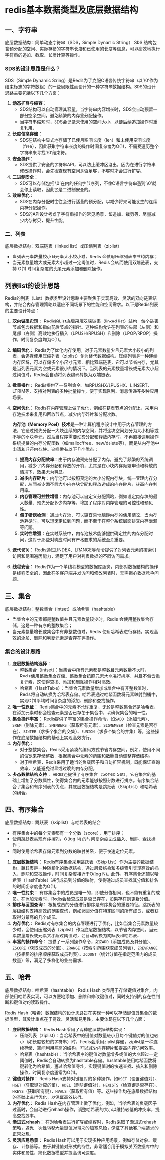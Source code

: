 # redis基本数据类型及底层数据结构

## 一、字符串

底层数据结构：简单动态字符串（SDS，Simple Dynamic String）
SDS 结构包含预分配的空间、实际存储的字符串长度和已使用的长度等信息，可以高效地执行字符串的追加、截取、长度计算等操作。

### SDS的设计思路是什么？

SDS（Simple Dynamic String）是Redis为了克服C语言传统字符串（以’\0’作为结束标志的字符数组）的一些局限性而设计的一种字符串数据结构。SDS的设计思路主要包括以下几个方面：

1. **动态扩容与缩容**：
   - SDS结构可以自动管理其容量，当字符串内容增长时，SDS会自动预留一部分空余空间，避免频繁的内存重分配操作。
   - 当字符串缩短时，SDS会记录未使用的空间大小，以便后续追加操作时重复利用。
2. **长度信息存储**：
   - SDS在结构中显式地存储了已使用空间长度（len）和未使用空间长度（free），因此获取字符串长度的操作时间复杂度为O(1)，不需要遍历整个字符串来寻找’\0’结束符。
3. **安全操作**：
   - SDS提供了安全的字符串API，可以防止缓冲区溢出，因为在进行字符串修改操作时，会先检查现有空间是否足够，不够时才会进行扩容。
4. **二进制安全**：
   - SDS可以存储包括’\0’在内的任何字节序列，不像C语言字符串遇到’\0’就会停止读取，因此它是二进制安全的。
5. **效率优化**：
   - SDS在内存分配时往往会进行适量的预分配，以减少将来可能发生的连续内存分配操作。
   - SDS的API设计考虑了字符串操作的常见场景，如追加、裁剪等，尽量减少内存拷贝，提升性能。

### 二、列表

底层数据结构：双端链表（linked list）或压缩列表（ziplist）

- 当列表元素数量较小且元素大小较小时，Redis 会使用压缩列表来节约内存；
- 当元素数量增大或元素大小超过一定阈值时，Redis 会转而使用双端链表，支持 O(1) 时间复杂度的头尾元素添加和删除操作。

## 列表list的设计思路

Redis的列表（List）数据类型设计思路主要聚焦于实现高效、灵活的双向链表结构，并结合内存管理策略以适应不同场景下的性能和空间需求。以下是Redis列表的主要设计特点：

1. **双向链表实现**：
   Redis的List底层采用双端链表（linked list）结构，每个链表节点包含数据和指向前后节点的指针。这种结构允许在列表的头部（左侧）和尾部（右侧）高效地执行插入（LPUSH/RPUSH）和删除（LPOP/RPOP）操作，时间复杂度均为O(1)。

2. **编码优化**：
   Redis为了优化内存使用，对于元素数量少且元素大小较小的列表，会选择使用压缩列表（ziplist）作为替代数据结构。压缩列表是一种连续内存区域，可以存储多个小尺寸元素，相比双端链表，它可以节省内存，尤其是当列表元素为空或元素很小的情况下。当列表的元素数量增长或元素大小超过阈值时，Redis会自动将列表编码转换为双端链表。

3. **批量操作**：
   Redis提供了一系列命令，如RPUSHX/LPUSHX、LINSERT、LTRIM等，支持对列表的多种批量操作，便于实现队列、消息传递等多种应用场景。

4. **空间优化**：
   Redis在内存管理上做了优化，例如在链表节点的分配上，采用内存池技术来复用和回收节点，减少内存碎片和分配次数。

   **内存池（Memory Pool）技术**是一种计算机程序设计中用于内存管理的方法，它通过预先分配一大块连续的内存空间，并将这块空间划分为大小相等或不等的小块单元，然后当程序需要动态分配和释放内存时，不再直接调用操作系统提供的内存分配函数（如malloc/free、new/delete等），而是从内存池中申请和归还内存块。这样做有以下几个优点：

   1. **提高内存分配效率**：由于内存池预先分配了内存，避免了频繁的系统调用，减少了内存分配和释放的开销，尤其是在小块内存频繁申请和释放的情况下，效果尤为明显。
   2. **减少内存碎片**：内存池可以按照预定的大小分配内存块，统一管理内存分配，从而减少因不同大小内存块分配和释放造成的内存碎片，提高内存利用率。
   3. **内存管理可控性增强**：内存池可以自定义分配策略，例如设定内存块的最大数量、预先分配多少内存等，增加了程序对内存管理的可控性和预见性。
   4. **便于错误检测**：通过内存池，可以更容易地跟踪内存的使用情况，当内存池耗尽时，可以迅速定位到问题，而不至于在整个系统层面排查内存泄漏等问题。
   5. **实时性增强**：在实时系统中，内存池技术能够提供确定性的内存分配时间，这对于那些对响应时间有严格要求的系统至关重要。

5. **迭代访问**：
   Redis通过LINDEX、LRANGE等命令提供了对列表元素的按索引访问和范围遍历能力，满足了用户对列表数据的不同访问需求。

6. **线程安全**：
   Redis作为一个单线程模型的数据库服务，内部对数据结构的操作是线程安全的，因此在多客户端并发访问和修改列表时，无需担心数据竞争问题。

## 三、集合

底层数据结构：整数集合（intset）或哈希表（hashtable）

- 当集合中的元素都是整数值并且元素数量较少时，Redis 会使用整数集合存储，这是一种有序的整数集合；
- 当元素数量增长或集合中有非整数值时，Redis 使用哈希表进行存储，实现高效的添加、删除和判断元素是否存在等操作。

### 集合的设计思路

1. **底层数据结构选择**：
   - 整数集合（intset）：当集合中所有元素都是整数且元素数量不大时，Redis使用整数集合存储。整数集合按照元素大小进行排序，并且不包含重复元素，这使得查找、添加和删除操作相对高效。
   - 哈希表（HashTable）：当集合元素数量增加或集合中有非整数值时，Redis将自动转换为哈希表存储。哈希表通过哈希函数将元素映射到桶中，实现O(1)平均时间复杂度的添加、删除和查找操作。
2. **唯一性保证**：
   Redis集合中的元素不允许重复，无论是整数集合还是哈希表，在添加元素时都会检查元素是否已存在于集合中，以确保集合的唯一性。
3. **集合操作丰富**：
   Redis提供了丰富的集合操作命令，如`SADD`（添加元素）、`SREM`（删除元素）、`SMEMBERS`（获取所有元素）、`SISMEMBER`（检查元素是否存在）、`SINTER`（求多个集合的交集）、`SUNION`（求多个集合的并集）等，这些操作在底层数据结构的基础上实现高效执行。
4. **内存优化**：
   - 对于整数集合，Redis采用紧凑的编码方式节省内存空间，例如，使用不同的位宽来存储整数，根据集合中元素的范围和数量自动调整存储结构。
   - 对于哈希表，Redis采用了适当的负载因子和自动扩容机制，既能保证查询效率，又能避免过早或过晚的内存分配。
5. **多态数据结构支持**：
   Redis还提供了有序集合（Sorted Set），它在集合的基础上增加了分数属性，使得集合内的元素能够按照分数进行排序。有序集合结合了集合和有序列表的优点，其底层数据结构是跳跃表（SkipList）和哈希表的组合。

## 四、有序集合

底层数据结构：跳跃表（skiplist）与哈希表的结合

- 有序集合中的每个元素都有一个分数（score），用于排序；
- 使用跳跃表实现有序排列，O(log N) 的时间复杂度完成插入、删除、查找操作；
- 同时使用哈希表存储元素到分数的映射关系，便于快速定位元素。

1. **底层数据结构**：
   Redis有序集合采用跳跃表（Skip List）作为主要的数据结构，跳跃表是一种随机化的数据结构，通过层级结构和多级索引实现高效的插入、删除和查找操作，时间复杂度接近于O(log N)。此外，有序集合还辅以哈希表（HashTable）进行成员到分值的映射，使得通过成员查找其分值和排名的时间复杂度也为O(1)。
2. **唯一性约束**：
   有序集合中的成员是唯一的，即使分值相同，也不能有重复的成员。在添加元素时，Redis会检查成员是否已存在，如果存在则更新分值。
3. **排序与范围查询**：
   根据成员的分值进行排序是有序集合的重要特征。跳跃表的层级结构支持高效的范围查询，例如返回分值在特定区间的所有成员，或者获取得分最高的几个成员。
4. **内存优化**：
   Redis对有序集合的内存管理进行了优化，比如当集合元素数量较少时，会使用压缩列表（ziplist）作为底层数据结构，以节省内存空间。当元素数量增长或元素大小超过阈值时，会自动转换为跳跃表和哈希表。
5. **丰富的操作命令**：
   提供了一系列操作命令，如`ZADD`（添加成员及其分值）、`ZSCORE`（获取成员的分值）、`ZRANGE`（按索引范围获取成员列表）、`ZREVRANGE`（按相反的排序顺序获取成员列表）、`ZCOUNT`（统计分值在指定范围内的成员数量）等，满足了多样化的业务需求。

## 五、哈希

底层数据结构：哈希表（hashtable）
Redis Hash 类型用于存储键值对集合，内部使用哈希表实现，可以方便地添加、删除和修改键值对，同时支持键的存在性判断和键值对的读取操作。

Redis Hash（哈希）数据结构的设计思路旨在实现一种可以存储键值对集合的数据类型，其设计重点在于高效、灵活和易用性，主要体现在以下几个方面：

1. **底层数据结构**：
   Redis Hash采用了两种底层数据结构实现：
   - 压缩列表（ziplist）：当哈希表中的键值对数量较小且每个键值对的值也较小（如长度较短的字符串）时，Redis会采用ziplist存储，ziplist是一种连续存储、空间利用率高的结构，可以减少内存碎片和提高内存访问效率。
   - 哈希表（hashtable）：当哈希表中的键值对数量增多或值的大小超过一定阈值时，Redis会自动转换为hashtable存储。hashtable使用哈希函数将键转化为哈希值，通过哈希值寻址，实现键值对的快速查找、插入和删除操作，时间复杂度通常为O(1)。
2. **键值对操作**：
   Redis Hash支持对键值对的多种操作，如`HSET`（设置键值对）、`HGET`（获取键对应的值）、`HDEL`（删除键值对）、`HEXISTS`（检查键是否存在）、`HKEYS`（获取所有键）、`HVALS`（获取所有值）等。这些操作均在底层数据结构的基础上进行优化，以保证高效执行。
3. **内存优化**：
   Redis Hash在内存管理上做了优化，例如，当哈希表的负载因子过高时，会自动进行rehash操作，调整哈希表的大小以维持较低的冲突率，提高查找效率。
4. **渐进式rehash**：
   在对哈希表进行扩容或缩容时，Redis采取了渐进式rehash策略，避免一次性转移大量键值对带来的阻塞风险，保证了其他客户端请求的正常处理。
5. **灵活应用场景**：
   Redis Hash可以用于实现多种应用场景，例如存储对象、缓存、计数器等。由于其键值对形式的特性，非常适合用于模拟关系数据库中的实体和属性，简化数据模型并提高访问速度。